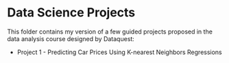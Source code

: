 # Data Science Projects

This folder contains my version of a few guided projects proposed in the data analysis course designed by Dataquest:

 - Project 1 - Predicting Car Prices Using K-nearest Neighbors Regressions
